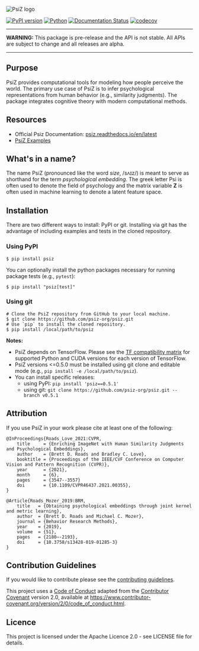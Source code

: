 ![PsiZ logo](docs/img/full_logo_300.png)

[![PyPI version](https://badge.fury.io/py/psiz.svg)](https://badge.fury.io/py/psiz)
[![Python](https://img.shields.io/pypi/pyversions/psiz.svg?style=plastic)](https://badge.fury.io/py/psiz)
[![Documentation Status](https://readthedocs.org/projects/psiz/badge/?version=latest)](https://psiz.readthedocs.io/en/latest/?badge=latest)
[![codecov](https://codecov.io/gh/roads/psiz/branch/main/graph/badge.svg?token=UIK748KI5I)](https://codecov.io/gh/roads/psiz)

---
**WARNING:** This package is pre-release and the API is not stable. All APIs are subject to change and all releases are alpha.

---

## Purpose

PsiZ provides computational tools for modeling how people perceive the world. The primary use case of PsiZ is to infer psychological representations from human behavior (e.g., similarity judgments). The package integrates cognitive theory with modern computational methods.

## Resources
* Official Psiz Documentation: [psiz.readthedocs.io/en/latest](https://psiz.readthedocs.io/en/latest/)
* [PsiZ Examples](examples/)

## What's in a name?

The name PsiZ (pronounced like the word *size*, /sʌɪz/) is meant to serve as shorthand for the term *psychological embedding*. The greek letter Psi is often used to denote the field of psychology and the matrix variable **Z** is often used in machine learning to denote a latent feature space.

## Installation

There are two different ways to install: PyPI or git. Installing via git has the advantage of including examples and tests in the cloned repository.

### Using PyPI
```
$ pip install psiz
```
You can optionally install the python packages necessary for running package tests (e.g., `pytest`):
```
$ pip install "psiz[test]"
```

### Using git
```
# Clone the PsiZ repository from GitHub to your local machine.
$ git clone https://github.com/psiz-org/psiz.git
# Use `pip` to install the cloned repository.
$ pip install /local/path/to/psiz
```

**Notes:**
* PsiZ depends on TensorFlow. Please see the [TF compatibility matrix](https://www.tensorflow.org/install/source#gpu) for supported Python and CUDA versions for each version of TensorFlow.
* PsiZ versions <=0.5.0 must be installed using git clone and editable mode (e.g., `pip install -e /local/path/to/psiz`).
* You can install specific releases:
    * using PyPI: `pip install 'psiz==0.5.1'`
    * using git: `git clone https://github.com/psiz-org/psiz.git --branch v0.5.1`

## Attribution
If you use PsiZ in your work please cite at least one of the following:
```
@InProceedings{Roads_Love_2021:CVPR,
    title     = {Enriching ImageNet with Human Similarity Judgments and Psychological Embeddings},
    author    = {Brett D. Roads and Bradley C. Love},
    booktitle = {Proceedings of the IEEE/CVF Conference on Computer Vision and Pattern Recognition (CVPR)},
    year      = {2021},
    month     = {6},
    pages     = {3547--3557}
    doi       = {10.1109/CVPR46437.2021.00355},
}
```
```
@Article{Roads_Mozer_2019:BRM,
    title   = {Obtaining psychological embeddings through joint kernel and metric learning},
    author  = {Brett D. Roads and Michael C. Mozer},
    journal = {Behavior Research Methods},
    year    = {2019},
    volume  = {51},
    pages   = {2180–-2193},
    doi     = {10.3758/s13428-019-01285-3}
}
```

## Contribution Guidelines
If you would like to contribute please see the [contributing guidelines](CONTRIBUTING.md).

This project uses a [Code of Conduct](CODE.md) adapted from the [Contributor Covenant](https://www.contributor-covenant.org/)
version 2.0, available at <https://www.contributor-covenant.org/version/2/0/code_of_conduct.html>.

## Licence
This project is licensed under the Apache Licence 2.0 - see LICENSE file for details.
